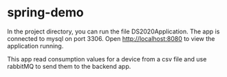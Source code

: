 # spring-demo

In the project directory, you can run the file DS2020Application.
The app is connected to mysql on port 3306.
Open [http://localhost:8080](http://localhost:8080) to view the application running.

This app read consumption values for a device from a csv file and use rabbitMQ to send them to the backend app.

